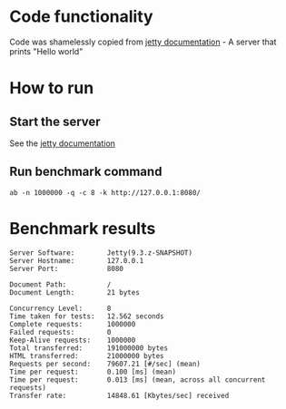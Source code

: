 # Code functionality
Code was shamelessly copied from [jetty documentation](http://www.eclipse.org/jetty/documentation/current/advanced-embedding.html) - A server that prints "Hello world"

# How to run
## Start the server
See the [jetty documentation](http://www.eclipse.org/jetty/documentation/current/advanced-embedding.html#compiling-helloworld-example)
## Run benchmark command
```
ab -n 1000000 -q -c 8 -k http://127.0.0.1:8080/
```

# Benchmark results
```
Server Software:        Jetty(9.3.z-SNAPSHOT)
Server Hostname:        127.0.0.1
Server Port:            8080

Document Path:          /
Document Length:        21 bytes

Concurrency Level:      8
Time taken for tests:   12.562 seconds
Complete requests:      1000000
Failed requests:        0
Keep-Alive requests:    1000000
Total transferred:      191000000 bytes
HTML transferred:       21000000 bytes
Requests per second:    79607.21 [#/sec] (mean)
Time per request:       0.100 [ms] (mean)
Time per request:       0.013 [ms] (mean, across all concurrent requests)
Transfer rate:          14848.61 [Kbytes/sec] received
```
